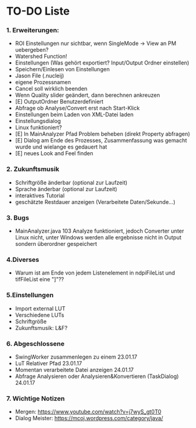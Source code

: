 
# TO-DO Liste #

### 1. Erweiterungen: ###
* ROI Einstellungen nur sichtbar, wenn SingleMode -> View an PM uebergeben?
* Watershed Function!
* Einstellungen (Was gehört exportiert? Input/Output Ordner einstellen)
* Speichern/Einlesen von Einstellungen
* Jason File (.nucleij)
* eigene Prozessnamen
* Cancel soll wirklich beenden
* Wenn Quality slider geändert, dann berechnen ankreuzen
* [E] OutputOrdner Benutzerdefiniert
* Abfrage ob Analyse/Convert erst nach Start-Klick
* Einstellungen beim Laden von XML-Datei laden
* Einstellungsdialog
* Linux funktioniert?
* [E] In MainAnalyzer Pfad Problem beheben (direkt Property abfragen)
* [E] Dialog am Ende des Prozesses, Zusammenfassung was gemacht wurde und wielange es gedauert hat
* [E] neues Look and Feel finden


### 2. Zukunftsmusik ###
* Schriftgröße änderbar (optional zur Laufzeit)
* Sprache änderbar (optional zur Laufzeit)
* interaktives Tutorial
* geschätzte Restdauer anzeigen (Verarbeitete Daten/Sekunde...)

### 3. Bugs ###
* MainAnalyzer.java 103 Analyze funktioniert, jedoch Converter unter Linux nicht, unter Windows werden alle ergebnisse nicht in Output sondern überordner gespeichert


### 4.Diverses ###
* Warum ist am Ende von jedem Listenelement in ndpiFileList und tifFileList eine "]"??


### 5.Einstellungen ###
* Import external LUT
* Verschiedene LUTs
* Schriftgröße
* Zukunftsmusik: L&F?


### 6. Abgeschlossene ###
* SwingWorker zusammenlegen zu einem                                23.01.17
* LuT Relativer Pfad                                                23.01.17
* Momentan verarbeitete Datei anzeigen                              24.01.17
* Abfrage Analysieren oder Analysieren&Konvertieren (TaskDialog)    24.01.17


### 7. Wichtige Notizen ###
* Mergen: https://www.youtube.com/watch?v=j7wyS_gt0T0
* Dialog Meister: https://mcoj.wordpress.com/category/java/